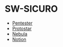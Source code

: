 # SW-SICURO
- [Pentester](Pentester.md)
- [Protostar](Protostar.md)
- [Nebula](Nebula.md)
- [Notion](https://www.notion.so/SW-SICURO-1de3be37e27a8041a41af6c109ef9079)
